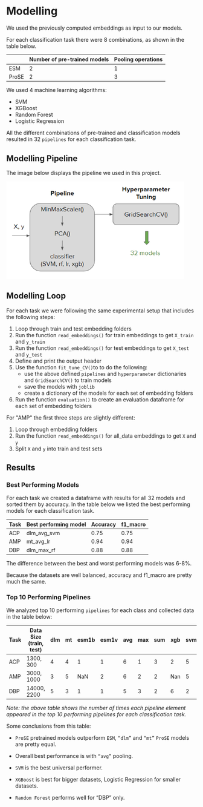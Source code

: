 # Modelling

We used the previously computed embeddings as input to our models. 

For each classification task there were 8 combinations, as shown in the table below.

|       | Number of pre-trained  models | Pooling operations |
| ----- | ---------------------- | ------------------- |
| ESM   | 2                      | 1                   |
| ProSE | 2                      | 3                   |

We used 4 machine learning algorithms:

- SVM
- XGBoost
- Random Forest
- Logistic Regression

All the different combinations of pre-trained and classification models resulted in 32 `pipelines` for each classification task.

## Modelling Pipeline

The image below displays the pipeline we used in this project.

<img src="images/pipeline_hp-tuning.png" style="zoom:80%;" />

## Modelling Loop

For each task we were following the same experimental setup that includes the following steps:

1. Loop through train and test embedding folders
2. Run the function `read_embeddings()` for train embeddings to get `X_train` and `y_train`
3. Run the function `read_embeddings()` for test embeddings to get `X_test` and `y_test`
4. Define and print the output header
5. Use the function `fit_tune_CV()`to to do the following:
   - use the above defined `pipelines` and `hyperparameter` dictionaries and `GridSearchCV()` to train models
   - save the models with `joblib`
   - create a dictionary of the models for each set of embedding folders
6. Run the function `evaluation()` to create an evaluation dataframe for each set of embedding folders

For "AMP" the first three steps are slightly different:
1. Loop through embedding folders
2. Run the function `read_embeddings()` for all_data embeddings to get `X` and `y`
3. Split `X` and `y` into train and test sets

## Results

### Best Performing Models

For each task we created a dataframe with results for all 32 models and sorted them by accuracy. In the table below we listed the best performing models for each classification task.

| Task | Best performing model | Accuracy | f1_macro |
| ---- | --------------------- | --------------- | --------------- |
| ACP | dlm\_avg\_svm         | 0.75            | 0.75          |
| AMP | mt\_avg\_lr           | 0.94            | 0.94         |
| DBP | dlm\_max\_rf          | 0.88            | 0.88           |

The difference between the best and worst performing models was 6-8%.

Because the datasets are well balanced, accuracy and f1_macro are pretty much the same.

### Top 10 Performing Pipelines

We analyzed top 10 performing `pipelines` for each class and collected data in the table below:

| Task | Data Size (train, test) | dlm  | mt   | esm1b | esm1v | avg  | max  | sum  | xgb  | svm  | lr   | rf   |
| ---- | ----------------------- | ---- | ---- | ----- | ----- | ---- | ---- | ---- | ---- | ---- | ---- | ---- |
| ACP  | 1300, 300               | 4    | 4    | 1     | 1     | 6    | 1    | 3    | 2    | 5    | 3    | NaN  |
| AMP  | 3000, 1000              | 3    | 5    | NaN   | 2     | 6    | 2    | 2    | Nan  | 5    | 5    | NaN  |
| DBP  | 14000, 2200             | 5    | 3    | 1     | 1     | 5    | 3    | 2    | 6    | 2    | NaN  | 2    |

*Note: the above table shows the number of times each pipeline element appeared in the top 10 performing pipelines for each classification task.*

Some conclusions from this table:

- `ProSE` pretrained models outperform `ESM`, `“dlm”` and `“mt”` `ProSE` models are pretty equal.

- Overall best performance is with `“avg”` pooling.

- `SVM` is the best universal performer.

- `XGBoost` is best for bigger datasets, Logistic Regression for smaller datasets.

- `Random Forest` performs well for “DBP” only.

  



